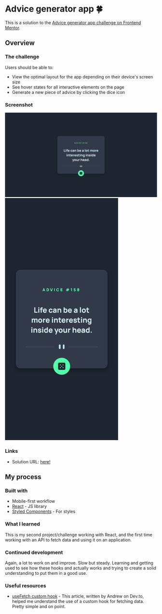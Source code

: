 # Advice generator app 🍀

This is a solution to the [Advice generator app challenge on Frontend Mentor](https://www.frontendmentor.io/challenges/advice-generator-app-QdUG-13db). 

## Overview

### The challenge

Users should be able to:

- View the optimal layout for the app depending on their device's screen size
- See hover states for all interactive elements on the page
- Generate a new piece of advice by clicking the dice icon


### Screenshot

![](./src/design/desktop-screenshot.png)
![](./src/design/mobile-screenshot.png)


### Links

- Solution URL: [here!](https://musing-lerious-5b8bc6.netlify.app/)

## My process

### Built with

- Mobile-first workflow
- [React](https://reactjs.org/) - JS library
- [Styled Components](https://styled-components.com/) - For styles


### What I learned

This is my second project/challenge working with React, and the first time working with an API to fetch data and using it on an application.


### Continued development

Again, a lot to work on and improve. Slow but steady. Learning and getting used to see how these hooks and actually works and trying to create a solid understanding to put them in a good use.


### Useful resources

- [useFetch custom hook](https://dev.to/techcheck/custom-react-hook-usefetch-eid) - This article, written by Andrew on Dev.to, helped me understand the use of a custom hook for fetching data. Pretty simple and on point.


